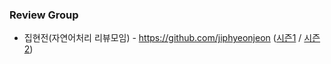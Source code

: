 ### Review Group 
* 집현전(자연어처리 리뷰모임) - https://github.com/jiphyeonjeon ([시즌1](https://github.com/jiphyeonjeon/season1) / [시즌2](https://github.com/jiphyeonjeon/season2))

